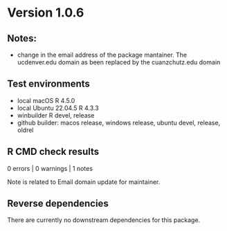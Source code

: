 # Version 1.0.6

## Notes:

* change in the email address of the package mantainer.  The ucdenver.edu domain
  as been replaced by the cuanzchutz.edu domain

## Test environments
* local macOS R 4.5.0
* local Ubuntu 22.04.5 R 4.3.3
* winbuilder R devel, release
* github builder: macos release, windows release, ubuntu devel, release, oldrel

## R CMD check results

0 errors | 0 warnings | 1 notes

Note is related to Email domain update for maintainer.

## Reverse dependencies

There are currently no downstream dependencies for this package.
